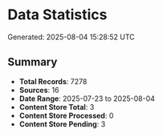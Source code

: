 # Data Statistics

Generated: 2025-08-04 15:28:52 UTC

## Summary

- **Total Records**: 7278
- **Sources**: 16
- **Date Range**: 2025-07-23 to 2025-08-04
- **Content Store Total**: 3
- **Content Store Processed**: 0
- **Content Store Pending**: 3
